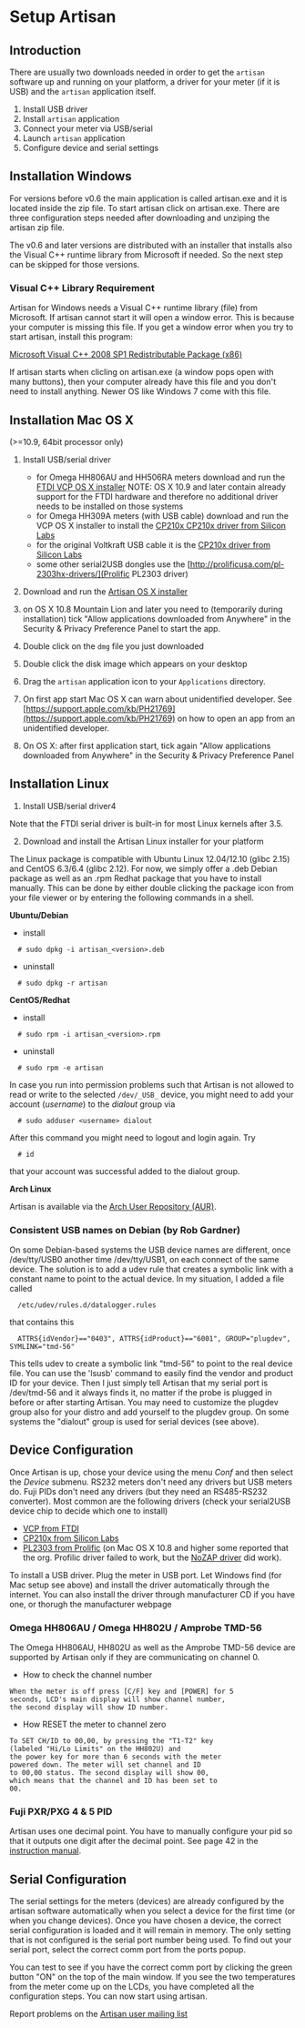 Setup Artisan
=============

Introduction
------------

There are usually two downloads needed in order to get the `artisan` software up and running on your platform, a driver for your meter (if it is USB) and the `artisan` application itself. 

1. Install USB driver
2. Install `artisan` application
3. Connect your meter via USB/serial
4. Launch `artisan` application
5. Configure device and serial settings

Installation Windows
--------------------

For versions before v0.6 the main application is called artisan.exe and it is located inside the zip file. To start artisan click on artisan.exe. There are three configuration steps needed after downloading and unziping the artisan zip file.  

The v0.6 and later versions are distributed with an installer that installs also the Visual C++ runtime library from Microsoft if needed. So the next step can be skipped for those versions.
 
### Visual C++ Library Requirement

Artisan for Windows needs a Visual C++ runtime library (file) from Microsoft. If artisan cannot start it will open a window error. This is because your computer is missing this file.
If you get a window error when you try to start artisan, install this program:

[Microsoft Visual C++ 2008 SP1 Redistributable Package (x86)](http://www.microsoft.com/downloads/en/details.aspx?familyid=A5C84275-3B97-4AB7-A40D-3802B2AF5FC2&displaylang=en)

If artisan starts when clicling on artisan.exe (a window pops open with many buttons), then your computer already have this file and you don't need to install anything.
Newer OS like Windows 7 come with this file.


Installation Mac OS X
---------------------
(>=10.9, 64bit processor only)

1. Install USB/serial driver
   + for Omega HH806AU and HH506RA meters download and run the [FTDI VCP OS X installer](http://www.ftdichip.com/Drivers/VCP.htm)
   NOTE: OS X 10.9 and later contain already support for the FTDI hardware and therefore no additional driver needs to be installed on those systems
   + for Omega HH309A meters (with USB cable) download and run the VCP OS X installer to install the [CP210x CP210x driver from Silicon Labs](http://www.silabs.com/products/mcu/Pages/USBtoUARTBridgeVCPDrivers.aspx)
   + for the original Voltkraft USB cable it is the [CP210x driver from Silicon Labs](http://www.silabs.com/products/mcu/Pages/USBtoUARTBridgeVCPDrivers.aspx)
   + some other serial2USB dongles use the [http://prolificusa.com/pl-2303hx-drivers/](Prolific PL2303 driver) 

2. Download and run the [Artisan OS X installer](http://code.google.com/p/artisan/downloads/list)
3. on OS X 10.8 Mountain Lion and later you need to (temporarily during installation) tick "Allow applications downloaded from Anywhere" in the Security & Privacy Preference Panel to start the app.
4. Double click on the `dmg` file you just downloaded
5. Double click the disk image which appears on your desktop
6. Drag the `artisan` application icon to your `Applications` directory.
7. On first app start Mac OS X can warn about unidentified developer. See [https://support.apple.com/kb/PH21769](https://support.apple.com/kb/PH21769) on how to open an app from an unidentified developer.
8. On OS X: after first application start, tick again "Allow applications downloaded from Anywhere" in the Security & Privacy Preference Panel

Installation Linux
------------------

1. Install USB/serial driver4

Note that the FTDI serial driver is built-in for most Linux kernels after 3.5. 

2. Download and install the Artisan Linux installer for your platform

The Linux package is compatible with Ubuntu Linux 12.04/12.10 (glibc 2.15) and CentOS 6.3/6.4 (glibc 2.12). For now, we simply offer a .deb Debian package as well as an .rpm Redhat package that you have to install manually. This can be done by either double clicking the package icon from your file viewer or by entering the following commands in a shell. 

**Ubuntu/Debian**

+ install
      
```
  # sudo dpkg -i artisan_<version>.deb
```

+ uninstall

```
  # sudo dpkg -r artisan
```


**CentOS/Redhat**

+ install
   
```
  # sudo rpm -i artisan_<version>.rpm
```
   
+ uninstall
   
```
  # sudo rpm -e artisan
```


In case you run into permission problems such that Artisan is not allowed to read or write to the selected `/dev/_USB_` device, you might need to add your account (_username_) to the *dialout* group via

```
  # sudo adduser <username> dialout
```

After this command you might need to logout and login again. Try 

```
  # id
```

that your account was successful added to the dialout group.

**Arch Linux**

Artisan is available via the [Arch User Repository (AUR)](https://aur.archlinux.org/packages/artisan-roaster-scope/).



### Consistent USB names on Debian (by Rob Gardner)

On some Debian-based systems the USB device names are different, once /dev/tty/USB0 another time /dev/tty/USB1, on each connect of the same device. The solution is to add a udev rule that creates a symbolic link with a constant name to point to the actual device. In my situation, I added a file called 

```
  /etc/udev/rules.d/datalogger.rules
```

that contains this

```
  ATTRS{idVendor}=="0403", ATTRS{idProduct}=="6001", GROUP="plugdev", SYMLINK="tmd-56"
```

This tells udev to create a symbolic link "tmd-56" to point to the real device file. You can use the 'lsusb' command to easily find the vendor and product ID for your device. Then I just simply tell Artisan that my serial port is /dev/tmd-56 and it always finds it, no matter
if the probe is plugged in before or after starting Artisan. You may need to customize the plugdev group also for your distro and add
yourself to the plugdev group. On some systems the "dialout" group is used for serial devices (see above).


Device Configuration
--------------------

Once Artisan is up, chose your device using the menu *Conf* and then select the *Device* submenu. RS232 meters don't need any drivers but USB meters do. Fuji PIDs don't need any drivers (but they need an RS485-RS232 converter). Most common are the following drivers (check your serial2USB device chip to decide which one to install)

+ [VCP from FTDI](http://www.ftdichip.com/Drivers/VCP.htm)
+ [CP210x from Silicon Labs](http://www.silabs.com/products/mcu/Pages/USBtoUARTBridgeVCPDrivers.aspx)
+ [PL2303 from Prolific](http://prolificusa.com/pl-2303hx-drivers/) (on Mac OS X 10.8 and higher some reported that the org. Profilic driver failed to work, but the [NoZAP driver](http://sourceforge.net/projects/osx-pl2303/) did work).

To install a USB driver. Plug the meter in USB port. Let Windows find (for Mac setup see above) and install the driver automatically through the internet. You can also install the driver through manufacturer CD if you have one, or thorugh the manufacturer webpage

### Omega HH806AU / Omega HH802U / Amprobe TMD-56

The Omega HH806AU, HH802U as well as the Amprobe TMD-56 device are supported by Artisan only if they are communicating on channel 0.

+ How to check the channel number

```
When the meter is off press [C/F] key and [POWER] for 5
seconds, LCD's main display will show channel number,
the second display will show ID number.
```

+ How RESET the meter to channel zero

```
To SET CH/ID to 00,00, by pressing the "T1-T2" key
(labeled "Hi/Lo Limits" on the HH802U) and
the power key for more than 6 seconds with the meter
powered down. The meter will set channel and ID
to 00,00 status. The second display will show 00,
which means that the channel and ID has been set to
00.
```

### Fuji PXR/PXG 4 & 5 PID

Artisan uses one decimal point. You have to manually configure your pid so that it outputs one digit after the  decimal point. See page 42 in the [instruction manual](http://www.instrumart.com/assets/PXR459_manual.pdf).


Serial Configuration
--------------------

The serial settings for the meters (devices) are already configured by the artisan software automatically when you select a device for the first time (or when you change devices). Once you have chosen a device, the correct serial configuration is loaded and it will remain in memory. The only setting that is not configured is the serial port number being used. 
To find out your serial port, select the correct comm port from the ports popup.

You can test to see if you have the correct comm port by clicking the green button "ON" on the top of the main window. If you see the two temperatures from the meter come up on the LCDs, you have completed all the configuration steps. You can now start using artisan.

Report problems on the [Artisan user mailing list](https://lists.mokelbu.de/listinfo/artisan-user)
    